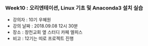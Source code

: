### Week10 : 오리엔테이션, Linux 기초 및 Anaconda3 설치 실습
- 강의자 : 10기 우혜원
- 강의 날짜 : 2018.09.08 12시 30분 
- 장소 : 창천교회 옆 스터디 카페 엘피스
- 비고 : 12기는 띠로 프로젝트 진행 
